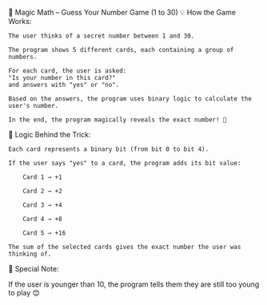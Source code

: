 🔮 Magic Math – Guess Your Number Game (1 to 30)
💡 How the Game Works:

    The user thinks of a secret number between 1 and 30.

    The program shows 5 different cards, each containing a group of numbers.

    For each card, the user is asked:
    "Is your number in this card?"
    and answers with "yes" or "no".

    Based on the answers, the program uses binary logic to calculate the user's number.

    In the end, the program magically reveals the exact number! 🎉

🧠 Logic Behind the Trick:

    Each card represents a binary bit (from bit 0 to bit 4).

    If the user says "yes" to a card, the program adds its bit value:

        Card 1 → +1

        Card 2 → +2

        Card 3 → +4

        Card 4 → +8

        Card 5 → +16

    The sum of the selected cards gives the exact number the user was thinking of.

👶 Special Note:

If the user is younger than 10, the program tells them they are still too young to play 😊
